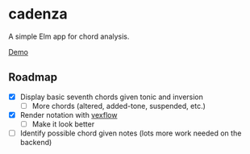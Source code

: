 # cadenza

A simple Elm app for chord analysis.

[Demo](https://pauljxtan.github.io/cadenza)

## Roadmap

- [x] Display basic seventh chords given tonic and inversion
  - [ ] More chords (altered, added-tone, suspended, etc.)
- [x] Render notation with [vexflow](http://www.vexflow.com/)
  - [ ] Make it look better
- [ ] Identify possible chord given notes (lots more work needed on the backend)
